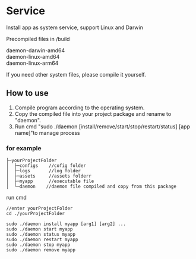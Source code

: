 # Service

Install app as system service, support Linux and Darwin

Precompiled files in /build

daemon-darwin-amd64<br />
daemon-linux-amd64<br />
daemon-linux-arm64<br />

If you need other system files, please compile it yourself.

## How to use
1. Compile program according to the operating system. 
2. Copy the compiled file into your project package and rename to "daemon".
3. Run cmd "sudo ./daemon [install/remove/start/stop/restart/status] [app name]"to manage process

### for example
```
├─yourProjectFolder
│  ├─configs    //cofig folder
│  ├─logs       //log folder
│  ├─assets     //assets folderr
│  ├─myapp      //executable file
│  └─daemon    //daemon file compiled and copy from this package
```

run cmd
```
//enter yourProjectFolder
cd ./yourProjectFolder

sudo ./daemon install myapp [arg1] [arg2] ...
sudo ./daemon start myapp
sudo ./daemon status myapp
sudo ./daemon restart myapp
sudo ./daemon stop myapp
sudo ./daemon remove myapp
```



